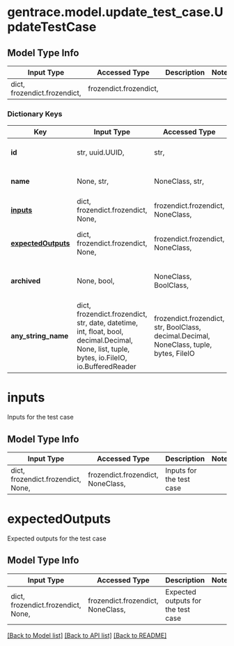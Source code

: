 # gentrace.model.update_test_case.UpdateTestCase

## Model Type Info
Input Type | Accessed Type | Description | Notes
------------ | ------------- | ------------- | -------------
dict, frozendict.frozendict,  | frozendict.frozendict,  |  | 

### Dictionary Keys
Key | Input Type | Accessed Type | Description | Notes
------------ | ------------- | ------------- | ------------- | -------------
**id** | str, uuid.UUID,  | str,  | ID of the test case to update | value must be a uuid
**name** | None, str,  | NoneClass, str,  | Name of the test case | [optional] 
**[inputs](#inputs)** | dict, frozendict.frozendict, None,  | frozendict.frozendict, NoneClass,  | Inputs for the test case | [optional] 
**[expectedOutputs](#expectedOutputs)** | dict, frozendict.frozendict, None,  | frozendict.frozendict, NoneClass,  | Expected outputs for the test case | [optional] 
**archived** | None, bool,  | NoneClass, BoolClass,  | Archive status for the test case | [optional] 
**any_string_name** | dict, frozendict.frozendict, str, date, datetime, int, float, bool, decimal.Decimal, None, list, tuple, bytes, io.FileIO, io.BufferedReader | frozendict.frozendict, str, BoolClass, decimal.Decimal, NoneClass, tuple, bytes, FileIO | any string name can be used but the value must be the correct type | [optional]

# inputs

Inputs for the test case

## Model Type Info
Input Type | Accessed Type | Description | Notes
------------ | ------------- | ------------- | -------------
dict, frozendict.frozendict, None,  | frozendict.frozendict, NoneClass,  | Inputs for the test case | 

# expectedOutputs

Expected outputs for the test case

## Model Type Info
Input Type | Accessed Type | Description | Notes
------------ | ------------- | ------------- | -------------
dict, frozendict.frozendict, None,  | frozendict.frozendict, NoneClass,  | Expected outputs for the test case | 

[[Back to Model list]](../../README.md#documentation-for-models) [[Back to API list]](../../README.md#documentation-for-api-endpoints) [[Back to README]](../../README.md)

